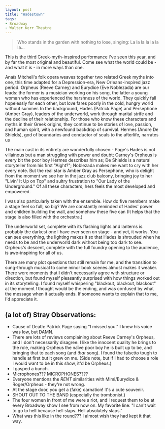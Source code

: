 ```yaml
---
layout: post
title: "Hadestown"
tags:
- Broadway
- Walter Kerr Theatre
---
```

> Who stands in the garden with nothing to lose, singing:
> La la la la la la la…

This is the third Greek-myth-inspired performance I've seen this year, and by far the most original and beautiful. Come see what the world could be - and what it is - in more ways than one.

Anaïs Mitchell's folk opera weaves together two related Greek myths into one, this time adapted for a Depression-era, New Orleans-inspired jazz period. Orpheus (Reeve Carney) and Eurydice (Eve Noblezada) are our leads: the former is a musician working on his song, the latter a young woman who has experienced the harshness of the world. They quickly fall hopelessly for each other, but love fares poorly in the cold, hungry world without summer. In the background, Hades (Patrick Page) and Persephone (Amber Gray), leaders of the underworld, work through marital strife and the decline of their relationship. For those who know these characters and myths in their Greek origins, they continue to be stories of love, passion, and human spirit, with a newfound backdrop of survival. Hermes (Andre De Shields), god of boundaries and conductor of souls to the afterlife, narrates us

The main cast in its entirety are wonderfully chosen - Page's Hades is not villainous but a man struggling with power and doubt; Carney's Orpheus is every bit the poor boy Hermes describes him as; De Shields is a natural storyteller from his first "Aight?"; Noblezada makes me want to cry with her every note. But the real star is Amber Gray as Persephone, who is delight from the moment we see her in the jazz club balcony, bringing joy to her "Livin' It Up on Top" and sultry frustration to "Our Lady of the Underground." Of all these characters, hers feels the most developed and empowered.

I was also particularly taken with the ensemble. How do five members make a stage feel so full, so big? We are constantly reminded of Hades' power and children building the wall, and somehow these five can (It helps that the stage is also filled with the orchestra.)

The underworld set, complete with its flashing lights and lanterns is probably the darkest one I have ever seen on stage - and yet, it works. You can see everything, the lighting makes it so that Hades is shrouded when he needs to be and the underworld dark without being too dark to see. Orpheus's descent, complete with the full foundry opening to the audience, is awe-inspiring for all of us.

There are many plot questions that still remain for me, and the transition to sung-through musical to some minor book scenes almost makes it weaker. There were moments that I didn't necessarily agree with structure or direction, but found myself pleasantly surprised with how things worked out in its storytelling. I found myself whispering "blackout, blackout, blackout" at the moment *I* thought would be the ending, and was confused by what the message when it actually ends. If someone wants to explain that to me, I'd appreciate it.

## (a lot of) Stray Observations:
- Cause of Death: Patrick Page saying "I missed you." I knew his voice was low, but DAMN.
- There are lots of reviews complaining about Reeve Carney's Orpheus, and I don't necessarily disagree. I like the innocent quality he brings to the role, making Orpheus the naïve poor boy he is built up to be, and bringing that to each song (and *that* song). I found the falsetto tough to handle at first but it grew on me. (Side note, but if I had to choose a role I would want to be in this show, it'd be Orpheus.)
- I gasped a bunch.
- Microphones??? MICROPHONES????
- Everyone mentions the *RENT* similarities with Mimi/Eurydice & Roger/Orpheus - they're not wrong.
- At the stage door, you get a (fake) carnation! It's a cute souvenir.
- SHOUT OUT TO THE BAND (especially the trombonist.)
- The four women in front of me were a riot, and I request them to be at every Broadway show I see from now on. My favorite line: "I can't wait to go to hell because hell slaps. Hell absolutely slaps."
- What was this like in the round??? I almost wish they had kept it that way.
